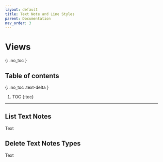 ```yaml
---
layout: default
title: Text Note and Line Styles
parent: Documentation
nav_order: 3
---
```


# Views
{: .no_toc }

## Table of contents
{: .no_toc .text-delta }

1. TOC
{:toc}

---

## List Text Notes

Text

## Delete Text Notes Types

Text

